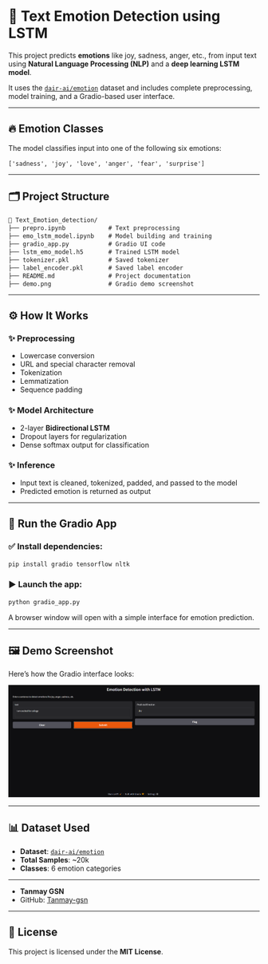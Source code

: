 # 🧠 Text Emotion Detection using LSTM

This project predicts **emotions** like joy, sadness, anger, etc., from input text using **Natural Language Processing (NLP)** and a **deep learning LSTM model**.

It uses the [`dair-ai/emotion`](https://huggingface.co/datasets/dair-ai/emotion) dataset and includes complete preprocessing, model training, and a Gradio-based user interface.

---

## 🔥 Emotion Classes

The model classifies input into one of the following six emotions:

```
['sadness', 'joy', 'love', 'anger', 'fear', 'surprise']
```

---

## 🗂️ Project Structure

```
📁 Text_Emotion_detection/
├── prepro.ipynb            # Text preprocessing
├── emo_lstm_model.ipynb    # Model building and training
├── gradio_app.py           # Gradio UI code
├── lstm_emo_model.h5       # Trained LSTM model
├── tokenizer.pkl           # Saved tokenizer
├── label_encoder.pkl       # Saved label encoder
├── README.md               # Project documentation
├── demo.png                # Gradio demo screenshot
```

---

## ⚙️ How It Works

### ✨ Preprocessing
- Lowercase conversion
- URL and special character removal
- Tokenization
- Lemmatization
- Sequence padding

### ✨ Model Architecture
- 2-layer **Bidirectional LSTM**
- Dropout layers for regularization
- Dense softmax output for classification

### ✨ Inference
- Input text is cleaned, tokenized, padded, and passed to the model
- Predicted emotion is returned as output

---

## 🚀 Run the Gradio App

### ✅ Install dependencies:

```bash
pip install gradio tensorflow nltk
```

### ▶️ Launch the app:

```bash
python gradio_app.py
```

A browser window will open with a simple interface for emotion prediction.

---

## 🖼️ Demo Screenshot

Here’s how the Gradio interface looks:

![Emotion Detection Demo](demo.png)

---

## 📊 Dataset Used

- **Dataset**: [`dair-ai/emotion`](https://huggingface.co/datasets/dair-ai/emotion)
- **Total Samples**: ~20k
- **Classes**: 6 emotion categories

---

- **Tanmay GSN**
- GitHub: [Tanmay-gsn](https://github.com/Tanmay-gsn)

---

## 📄 License

This project is licensed under the **MIT License**.
